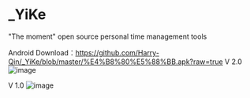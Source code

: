 # _YiKe
"The moment" open source personal time management tools

Android Download：https://github.com/Harry-Qin/_YiKe/blob/master/%E4%B8%80%E5%88%BB.apk?raw=true
V 2.0 
![image](https://github.com/HaoLeiQ/_YiKe/blob/master/show2.png)

 V 1.0 
 ![image](https://github.com/HaoLeiQ/_YiKe/blob/master/show1.png)
